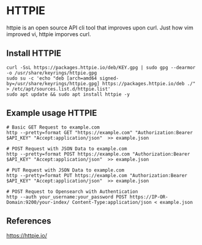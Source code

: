 HTTPIE
======

httpie is an open source API cli tool that improves upon curl. Just how vim improved vi, httpie imporves curl. 


Install HTTPIE
--------------

    curl -SsL https://packages.httpie.io/deb/KEY.gpg | sudo gpg --dearmor -o /usr/share/keyrings/httpie.gpg
    sudo su -c 'echo "deb [arch=amd64 signed-by=/usr/share/keyrings/httpie.gpg] https://packages.httpie.io/deb ./" > /etc/apt/sources.list.d/httpie.list'
    sudo apt update && sudo apt install httpie -y 

Example usage HTTPIE
--------------------

    # Basic GET Request to example.com
    http --pretty=format GET "https://example.com" "Authorization:Bearer $API_KEY" "Accept:application/json"  >> example.json

    # POST Request with JSON Data to example.com
    http --pretty=format POST https://example.com "Authorization:Bearer $API_KEY" "Accept:application/json"  >> example.json

    # PUT Request with JSON Data to example.com
    http --pretty=format PUT https://example.com "Authorization:Bearer $API_KEY" "Accept:application/json"  >> example.json

    # POST Request to Opensearch with Authentication
    http --auth your_username:your_password POST https://IP-OR-Domain:9200/your-index/ Content-Type:application/json < example.json


References
------------

https://httpie.io/
